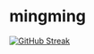 # mingming

[![GitHub Streak](https://streak-stats.demolab.com/?user=m1ngjp)](https://git.io/streak-stats)

